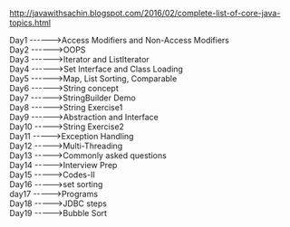 http://javawithsachin.blogspot.com/2016/02/complete-list-of-core-java-topics.html


Day1 ------>Access Modifiers and Non-Access Modifiers  
Day2 ------>OOPS  
Day3 ------>Iterator and ListIterator  
Day4 ------>Set Interface and Class Loading  
Day5 ------>Map, List Sorting, Comparable  
Day6 ------>String concept  
Day7 ------>StringBuilder Demo  
Day8 ------>String Exercise1   
Day9 ------>Abstraction and Interface  
Day10 ----->String Exercise2  
Day11 ----->Exception Handling  
Day12 ----->Multi-Threading  
Day13 ----->Commonly asked questions  
Day14 ----->Interview Prep  
Day15 ----->Codes-II  
Day16 ----->set sorting  
day17 ----->Programs  
Day18 ----->JDBC steps  
Day19 ----->Bubble Sort





